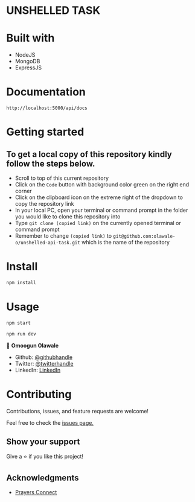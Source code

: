 # UNSHELLED TASK

# Built with
- NodeJS
- MongoDB
- ExpressJS

# Documentation

`http://localhost:5000/api/docs`


# Getting started
## To get a local copy of this repository kindly follow the steps below.
- Scroll to top of this current repository
- Click on the `Code` button with background color green on the right end corner
- Click on the clipboard icon on the extreme right of the dropdown to copy the repository link
- In your local PC, open your terminal or command prompt in the folder you would like to clone this repository into
- Type `git clone (copied link)` on the currently opened terminal or command prompt
- Remember to change `(copied link)` to `git@github.com:olawale-o/unshelled-api-task.git` which is the name of the repository

# Install
```bash
npm install
```

# Usage
```bash
npm start
```

```bash
npm run dev
```


👤 **Omoogun Olawale**

* Github: [@githubhandle](https://github.com/olawale-o)
* Twitter: [@twitterhandle](https://twitter.com/ibreaktherules)
* LinkedIn: [LinkedIn](https://www.linkedin.com/in/olawaleomoogun/)

# Contributing
Contributions, issues, and feature requests are welcome!

Feel free to check the [issues page.](https://github.com/olawale-o/unshelled-api-task/issues)
## Show your support

Give a ⭐️ if you like this project!

## Acknowledgments

- [Prayers Connect](http://www.summitech.io/)

